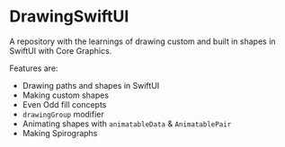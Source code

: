 # DrawingSwiftUI

A repository with the learnings of drawing custom and built in shapes in SwiftUI with Core Graphics.

Features are:
* Drawing paths and shapes in SwiftUI
* Making custom shapes
* Even Odd fill concepts
* ``drawingGroup`` modifier
* Animating shapes with ``animatableData`` & ``AnimatablePair``
* Making Spirographs

